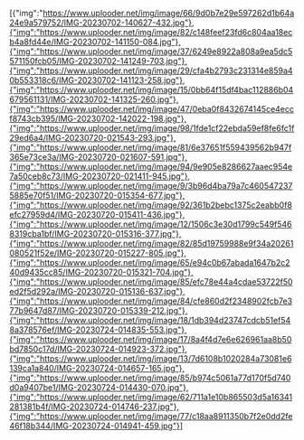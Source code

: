 [{"img":"https://www.uplooder.net/img/image/66/9d0b7e29e597262d1b64a24e9a579752/IMG-20230702-140627-432.jpg"},{"img":"https://www.uplooder.net/img/image/82/c148feef23fd6c804aa18ecb4a8fd44e/IMG-20230702-141150-084.jpg"},{"img":"https://www.uplooder.net/img/image/37/6249e8922a808a9ea5dc5571150fcb05/IMG-20230702-141249-703.jpg"},{"img":"https://www.uplooder.net/img/image/29/cfa4b2793c231314e859a40b553318c6/IMG-20230702-141123-258.jpg"},{"img":"https://www.uplooder.net/img/image/15/0bb64f15df4bac112886b04679561131/IMG-20230702-141325-260.jpg"},{"img":"https://www.uplooder.net/img/image/47/0eba0f8432674145ce4eccf8743cb395/IMG-20230702-142022-198.jpg"},{"img":"https://www.uplooder.net/img/image/98/1fde1cf22ebda59ef8fe6fc1f29ed6a4/IMG-20230720-021543-293.jpg"},{"img":"https://www.uplooder.net/img/image/81/6e37651f559439562b947f365e73ce3a/IMG-20230720-021607-591.jpg"},{"img":"https://www.uplooder.net/img/image/94/9e905e8286627aaec954e7a50ceb8c73/IMG-20230720-021411-945.jpg"},{"img":"https://www.uplooder.net/img/image/9/3b96d4ba79a7c4605472375885e70f51/IMG-20230720-015354-677.jpg"},{"img":"https://www.uplooder.net/img/image/92/361b2bebc1375c2eabb0f8efc27959d4/IMG-20230720-015411-436.jpg"},{"img":"https://www.uplooder.net/img/image/12/1506c3e30d1799c549f5468319cba1bf/IMG-20230720-015316-377.jpg"},{"img":"https://www.uplooder.net/img/image/82/85d19759988e9f34a20261080521f52e/IMG-20230720-015227-805.jpg"},{"img":"https://www.uplooder.net/img/image/65/e94c0b67abada1647b2c240d9435cc85/IMG-20230720-015321-704.jpg"},{"img":"https://www.uplooder.net/img/image/85/efc78e44a4cdae53722f50ed2f5d292a/IMG-20230720-015136-637.jpg"},{"img":"https://www.uplooder.net/img/image/84/cfe860d2f2348902fcb7e377b9647d87/IMG-20230720-015339-212.jpg"},{"img":"https://www.uplooder.net/img/image/18/1db394d23747cdcb51ef548a378576ef/IMG-20230724-014835-553.jpg"},{"img":"https://www.uplooder.net/img/image/17/8a4f4d7e6e626961aa8b50bd7850c17d/IMG-20230724-014923-372.jpg"},{"img":"https://www.uplooder.net/img/image/13/7d6108b1020284a73081e6139ca1a840/IMG-20230724-014657-165.jpg"},{"img":"https://www.uplooder.net/img/image/85/b974c5061a77d170f5d740d0a9407be1/IMG-20230724-014430-070.jpg"},{"img":"https://www.uplooder.net/img/image/62/711a1e10b865503d5a16341281381b4f/IMG-20230724-014746-237.jpg"},{"img":"https://www.uplooder.net/img/image/77/c18aa8911350b7f2e0dd2fe46f18b344/IMG-20230724-014941-459.jpg"}]
